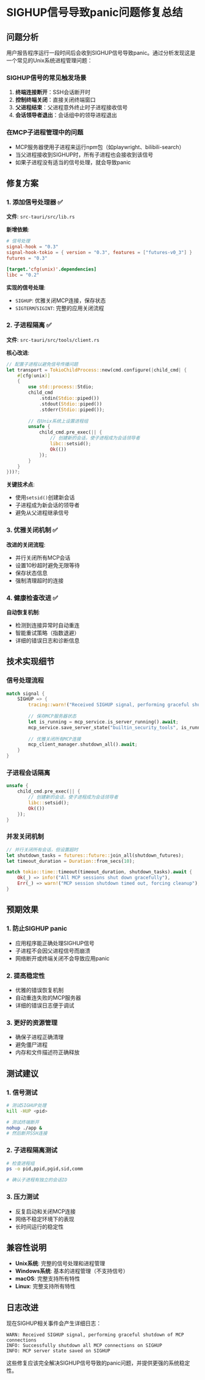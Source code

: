 # SIGHUP信号导致panic问题修复总结

## 问题分析

用户报告程序运行一段时间后会收到SIGHUP信号导致panic。通过分析发现这是一个常见的Unix系统进程管理问题：

### SIGHUP信号的常见触发场景
1. **终端连接断开**：SSH会话断开时
2. **控制终端关闭**：直接关闭终端窗口
3. **父进程结束**：父进程意外终止时子进程接收信号
4. **会话领导者退出**：会话组中的领导进程退出

### 在MCP子进程管理中的问题
- MCP服务器使用子进程来运行npm包（如playwright、bilibili-search）
- 当父进程接收到SIGHUP时，所有子进程也会接收到该信号
- 如果子进程没有适当的信号处理，就会导致panic

## 修复方案

### 1. 添加信号处理器 ✅

**文件**: `src-tauri/src/lib.rs`

**新增依赖**:
```toml
# 信号处理
signal-hook = "0.3"
signal-hook-tokio = { version = "0.3", features = ["futures-v0_3"] }
futures = "0.3"

[target.'cfg(unix)'.dependencies]
libc = "0.2"
```

**实现的信号处理**:
- `SIGHUP`: 优雅关闭MCP连接，保存状态
- `SIGTERM`/`SIGINT`: 完整的应用关闭流程

### 2. 子进程隔离 ✅

**文件**: `src-tauri/src/tools/client.rs`

**核心改进**:
```rust
// 配置子进程以避免信号传播问题
let transport = TokioChildProcess::new(cmd.configure(|child_cmd| {
    #[cfg(unix)]
    {
        use std::process::Stdio;
        child_cmd
            .stdin(Stdio::piped())
            .stdout(Stdio::piped())
            .stderr(Stdio::piped());
            
        // 在Unix系统上设置进程组
        unsafe {
            child_cmd.pre_exec(|| {
                // 创建新的会话，使子进程成为会话领导者
                libc::setsid();
                Ok(())
            });
        }
    }
}))?;
```

**关键技术点**:
- 使用`setsid()`创建新会话
- 子进程成为新会话的领导者
- 避免从父进程继承信号

### 3. 优雅关闭机制 ✅

**改进的关闭流程**:
- 并行关闭所有MCP会话
- 设置10秒超时避免无限等待
- 保存状态信息
- 强制清理超时的连接

### 4. 健康检查改进 ✅

**自动恢复机制**:
- 检测到连接异常时自动重连
- 智能重试策略（指数退避）
- 详细的错误日志和诊断信息

## 技术实现细节

### 信号处理流程
```rust
match signal {
    SIGHUP => {
        tracing::warn!("Received SIGHUP signal, performing graceful shutdown of MCP connections");
        
        // 保存MCP服务器状态
        let is_running = mcp_service.is_server_running().await;
        mcp_service.save_server_state("builtin_security_tools", is_running).await;
        
        // 优雅关闭所有MCP连接
        mcp_client_manager.shutdown_all().await;
    }
}
```

### 子进程会话隔离
```rust
unsafe {
    child_cmd.pre_exec(|| {
        // 创建新的会话，使子进程成为会话领导者
        libc::setsid();
        Ok(())
    });
}
```

### 并发关闭机制
```rust
// 并行关闭所有会话，但设置超时
let shutdown_tasks = futures::future::join_all(shutdown_futures);
let timeout_duration = Duration::from_secs(10);

match tokio::time::timeout(timeout_duration, shutdown_tasks).await {
    Ok(_) => info!("All MCP sessions shut down gracefully"),
    Err(_) => warn!("MCP session shutdown timed out, forcing cleanup"),
}
```

## 预期效果

### 1. 防止SIGHUP panic
- 应用程序能正确处理SIGHUP信号
- 子进程不会因父进程信号而崩溃
- 网络断开或终端关闭不会导致应用panic

### 2. 提高稳定性
- 优雅的错误恢复机制
- 自动重连失败的MCP服务器
- 详细的错误日志便于调试

### 3. 更好的资源管理
- 确保子进程正确清理
- 避免僵尸进程
- 内存和文件描述符正确释放

## 测试建议

### 1. 信号测试
```bash
# 测试SIGHUP处理
kill -HUP <pid>

# 测试终端断开
nohup ./app &
# 然后断开SSH连接
```

### 2. 子进程隔离测试
```bash
# 检查进程组
ps -o pid,ppid,pgid,sid,comm

# 确认子进程有独立的会话ID
```

### 3. 压力测试
- 反复启动和关闭MCP连接
- 网络不稳定环境下的表现
- 长时间运行的稳定性

## 兼容性说明

- **Unix系统**: 完整的信号处理和进程管理
- **Windows系统**: 基本的进程管理（不支持信号）
- **macOS**: 完整支持所有特性
- **Linux**: 完整支持所有特性

## 日志改进

现在SIGHUP相关事件会产生详细日志：
```
WARN: Received SIGHUP signal, performing graceful shutdown of MCP connections
INFO: Successfully shutdown all MCP connections on SIGHUP
INFO: MCP server state saved on SIGHUP
```

这些修复应该完全解决SIGHUP信号导致的panic问题，并提供更强的系统稳定性。
